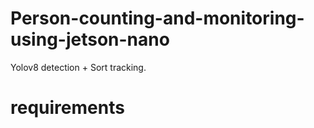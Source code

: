 # Person-counting-and-monitoring-using-jetson-nano
Yolov8 detection + Sort tracking.



# requirements
